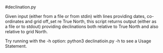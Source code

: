 #declination.py

Given input (either from a file or from stdin) with lines providing
dates, co-ordinates and grid off_set re True North, 
this script returns output (either as a file or to stdout) providing
declinations both relative to True North and also relative to grid North.

Try running with the -h option:
python3 declinatioin.py -h
to see a Usage Statement.

